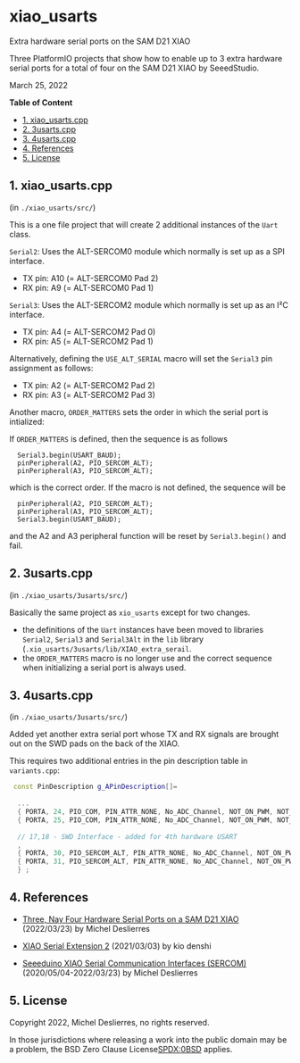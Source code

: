 # xiao_usarts
Extra hardware serial ports on the SAM D21 XIAO

Three PlatformIO projects that show how to enable up to 3 extra hardware serial ports for a total of four on the SAM D21 XIAO by SeeedStudio.

March 25, 2022

**Table of Content**
<!-- TOC -->

- [1. xiao_usarts.cpp](#1-xiao_usartscpp)
- [2. 3usarts.cpp](#2-3usartscpp)
- [3. 4usarts.cpp](#3-4usartscpp)
- [4. References](#4-references)
- [5. License](#5-license)

<!-- /TOC -->
## 1. xiao_usarts.cpp 
(in `./xiao_usarts/src/`)

This is a one file project that will create 2 additional instances of the `Uart` class.

`Serial2`: Uses the ALT-SERCOM0 module which normally is set up as a SPI interface.
- TX pin: A10 (= ALT-SERCOM0 Pad 2)
- RX pin: A9 (= ALT-SERCOM0 Pad 1)

`Serial3`: Uses the ALT-SERCOM2 module which normally is set up as an I²C interface.
- TX pin: A4 (= ALT-SERCOM2 Pad 0)
- RX pin: A5 (= ALT-SERCOM2 Pad 1)

Alternatively, defining the `USE_ALT_SERIAL` macro will set the `Serial3` pin assignment as follows:

- TX pin: A2 (= ALT-SERCOM2 Pad 2)
- RX pin: A3 (= ALT-SERCOM2 Pad 3)

Another macro, `ORDER_MATTERS` sets the order in which the serial port is intialized:

If `ORDER_MATTERS` is defined, then the sequence is as follows
```
  Serial3.begin(USART_BAUD);
  pinPeripheral(A2, PIO_SERCOM_ALT);
  pinPeripheral(A3, PIO_SERCOM_ALT);
```  
which is the correct order. If the macro is not defined, the sequence will be
```
  pinPeripheral(A2, PIO_SERCOM_ALT);
  pinPeripheral(A3, PIO_SERCOM_ALT);
  Serial3.begin(USART_BAUD);
```
and the A2 and A3 peripheral function will be reset by `Serial3.begin()` and fail.


## 2. 3usarts.cpp 
(in `./xiao_usarts/3usarts/src/`)

Basically the same project as `xio_usarts` except for two changes.
- the definitions of the `Uart` instances have been moved to libraries
  `Serial2`,  `Serial3` and `Serial3Alt` in the `lib` library (`.xio_usarts/3usarts/lib/XIAO_extra_serail`.
- the `ORDER_MATTERS` macro is no longer use and the correct sequence when initializing a serial port is always used. 

## 3. 4usarts.cpp
(in `./xiao_usarts/3usarts/src/`)

Added yet another extra serial port whose TX and RX signals are brought out on the SWD pads on the back of the XIAO.

This requires two additional entries in the pin description table in `variants.cpp`:

```C++
 const PinDescription g_APinDescription[]=
 
  ...
  { PORTA, 24, PIO_COM, PIN_ATTR_NONE, No_ADC_Channel, NOT_ON_PWM, NOT_ON_TIMER, EXTERNAL_INT_NONE }, // USB/DM
  { PORTA, 25, PIO_COM, PIN_ATTR_NONE, No_ADC_Channel, NOT_ON_PWM, NOT_ON_TIMER, EXTERNAL_INT_NONE } // USB/DP
 
  // 17,18 - SWD Interface - added for 4th hardware USART
  ,
  { PORTA, 30, PIO_SERCOM_ALT, PIN_ATTR_NONE, No_ADC_Channel, NOT_ON_PWM, NOT_ON_TIMER, EXTERNAL_INT_NONE }, //SWCLK, TX: SERCOM1/PAD[2]
  { PORTA, 31, PIO_SERCOM_ALT, PIN_ATTR_NONE, No_ADC_Channel, NOT_ON_PWM, NOT_ON_TIMER, EXTERNAL_INT_NONE } // SWDIO, RX: SERCOM1/PAD[3]
  } ;
```

## 4. References

- [Three, Nay Four Hardware Serial Ports on a SAM D21 XIAO](https://sigmdel.ca/michel/ha/xiao/seeeduino_xiao_3usarts_en.html) (2022/03/23) by Michel Deslierres

 - [XIAO Serial Extension 2](http://kio-denshi.com/hp/index.php?Technical%20Information%2Fetc.%2FXIAO%20Serial%20Extension%202) (2021/03/03) by kio denshi

 - [Seeeduino XIAO Serial Communication Interfaces (SERCOM)](https://sigmdel.ca/michel/ha/xiao/seeeduino_xiao_sercom_en.html) (2020/05/04-2022/03/23) by Michel Deslierres

## 5. License
Copyright 2022, Michel Deslierres, no rights reserved.

In those jurisdictions where releasing a work into the public domain may be a problem,
the BSD Zero Clause License[SPDX:0BSD](https://spdx.org/licenses/0BSD.html) applies.
